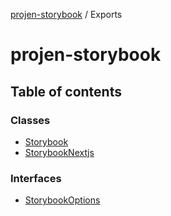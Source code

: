 [projen-storybook](README.md) / Exports

# projen-storybook

## Table of contents

### Classes

- [Storybook](classes/Storybook.md)
- [StorybookNextjs](classes/StorybookNextjs.md)

### Interfaces

- [StorybookOptions](interfaces/StorybookOptions.md)
